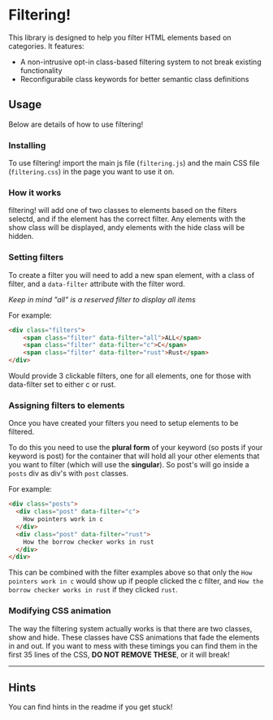 # Filtering!

This library is designed to help you filter HTML elements based on categories. It features:

- A non-intrusive opt-in class-based filtering system to not break existing functionality
- Reconfigurabile class keywords for better semantic class definitions

## Usage

Below are details of how to use filtering!

### Installing

To use filtering! import the main js file (`filtering.js`) and the main CSS file (`filtering.css`) in the page you want to use it on.

### How it works

filtering! will add one of two classes to elements based on the filters selectd, and if the element has the correct filter. Any elements with the show class will be displayed, andy elements with the hide class will be hidden. 

### Setting filters

To create a filter you will need to add a new span element, with a class of filter, and a `data-filter` attribute with the filter word. 

*Keep in mind "all" is a reserved filter to display all items*

For example:

```html
<div class="filters">
    <span class="filter" data-filter="all">ALL</span>
    <span class="filter" data-filter="c">C</span>
    <span class="filter" data-filter="rust">Rust</span>
</div>
```

Would provide 3 clickable filters, one for all elements, one for those with data-filter set to either c or rust.

### Assigning filters to elements

Once you have created your filters you need to setup elements to be filtered. 

To do this you need to use the **plural form** of your keyword (so posts if your keyword is post) for the container that will hold all your other elements that you want to filter (which will use the **singular**). So post's will go inside a `posts` div as div's with `post` classes. 

For example:

```html
<div class="posts">
  <div class="post" data-filter="c">
    How pointers work in c
  </div>
  <div class="post" data-filter="rust">
    How the borrow checker works in rust
  </div>
</div>
```

This can be combined with the filter examples above so that only the `How pointers work in c` would show up if people clicked the c filter, and `How the borrow checker works in rust` if they clicked `rust`.

### Modifying CSS animation

The way the filtering system actually works is that there are two classes, show and hide. These classes have CSS animations that fade the elements in and out. If you want to mess with these timings you can find them in the first 35 lines of the CSS, **DO NOT REMOVE THESE**, or it will break!

---

## Hints

You can find hints in the readme if you get stuck!